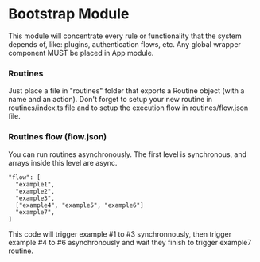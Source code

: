 # Bootstrap Module

This module will concentrate every rule or functionality that the system depends of, like: plugins, authentication flows, etc.
Any global wrapper component MUST be placed in App module.

### Routines

Just place a file in "routines" folder that exports a Routine object (with a name and an action).
Don't forget to setup your new routine in routines/index.ts file and to setup the execution flow in routines/flow.json file.

### Routines flow (flow.json)

You can run routines asynchronously.
The first level is synchronous, and arrays inside this level are async.

```
"flow": [
  "example1",
  "example2",
  "example3",
  ["example4", "example5", "example6"]
  "example7",
]
```

This code will trigger example #1 to #3 synchronnously, then trigger example #4 to #6 asynchronously and wait they finish to trigger example7 routine.
